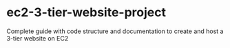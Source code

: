 # ec2-3-tier-website-project
Complete guide with code structure and documentation to create and host a 3-tier website on EC2
